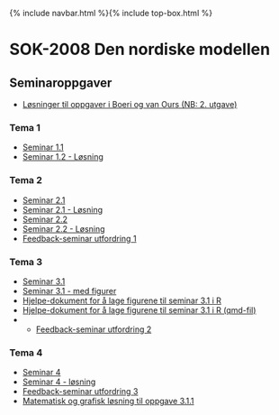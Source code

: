 {% include navbar.html %}{% include top-box.html %}
# SOK-2008 Den nordiske modellen    

## Seminaroppgaver  

* [Løsninger til oppgaver i Boeri og van Ours (NB: 2. utgave)](https://uit-sok-2008-h23.github.io/assets/Solutions_exercises_Boeri_van_Ours.pdf)
  
### Tema 1
* [Seminar 1.1](https://uit-sok-2008-h23.github.io/assets/S1.1_LS.pdf)
* [Seminar 1.2 - Løsning](https://htmlpreview.github.io/?https://github.com/uit-sok-2008-h23/uit-sok-2008-h23.github.io/blob/master/assets/seminar_1_2023.html)
  


### Tema 2
* [Seminar 2.1](https://uit-sok-2008-h23.github.io/assets/Seminar_T2.1.pdf)
* [Seminar 2.1 - Løsning](https://uit-sok-2008-h23.github.io/assets/Seminar_T2.1_losning.pdf)
* [Seminar 2.2](https://uit-sok-2008-h23.github.io/assets/seminar_tema2_2.html)
* [Seminar 2.2 - Løsning](https://uit-sok-2008-h23.github.io/assets/seminar_tema_2_2_solutions.html)
* [Feedback-seminar utfordring 1](https://uit-sok-2008-h23.github.io/assets/feedbackseminar_1.pdf)
  
### Tema 3
* [Seminar 3.1](https://uit-sok-2008-h23.github.io/assets/ls_seminar_T3_tilstudenter.html)
* [Seminar 3.1 - med figurer](https://uit-sok-2008-h23.github.io/assets/seminar_T3.1.html)
* [Hjelpe-dokument for å lage figurene til seminar 3.1 i R](https://uit-sok-2008-h23.github.io/assets/Kode_Minstelønn_og_fagforeninger.txt)
* [Hjelpe-dokument for å lage figurene til seminar 3.1 i R (qmd-fil)](https://uit-sok-2008-h23.github.io/assets/seminar_3.1_kode.qmd)
* * [Feedback-seminar utfordring 2](https://uit-sok-2008-h23.github.io/assets/Feedbackseminar_utf2.pdf)
### Tema 4
* [Seminar 4](https://uit-sok-2008-h23.github.io/assets/seminar_4.html)
* [Seminar 4 - løsning](https://uit-sok-2008-h23.github.io/assets/seminar_4_løsning.html)
* [Feedback-seminar utfordring 3](https://uit-sok-2008-h23.github.io/assets/Feedbackseminar_utf3.pdf)
* [Matematisk og grafisk løsning til oppgave 3.1.1](https://uit-sok-2008-h23.github.io/assets/Utf3.1.1_sensorveiledning.html)
